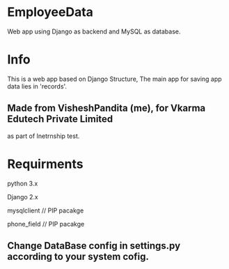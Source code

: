 # EmployeeData
Web app using Django as backend and MySQL as database.

# Info
This is a web app based on Django Structure, The main app for saving app data lies in 'records'.

## Made from VisheshPandita (me), for Vkarma Edutech Private Limited
as part of Inetrnship test.


# Requirments

python 3.x

Django 2.x

mysqlclient    // PIP pacakge 

phone_field    // PIP pacakge

## Change DataBase config in settings.py according to your system cofig.
